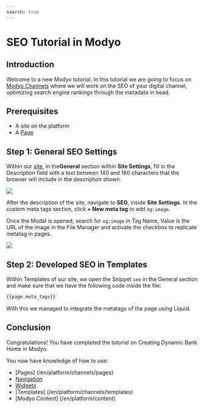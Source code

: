 ```yaml
---
search: true
---
```


# SEO Tutorial in Modyo

## Introduction

Welcome to a new Modyo tutorial. In this tutorial we are going to focus on [Modyo Channels](/en/platform/channels) where we will work on the SEO of your digital channel, optimizing search engine rankings through the metadata in head.

## Prerequisites

- A site on the platform
- A [Page](/en/platform/channels/pages)

## Step 1: General SEO Settings

Within our [site](/en/platform/channels/sites), in the<b>General</b> section within <b>Site Settings</b>, fill in the Description field with a text between 140 and 160 characters that the browser will include in the description shown.

<img src="/assets/img/tutorials/seo/description.png" style="max-width: 450px;margin: auto 0;"/>

After the description of the site, navigate to <b>SEO</b>, inside <b>Site Settings</b>. In the custom meta tags section, click <b>+ New meta tag</b> to add `og:image`.

Once the Modal is opened, search for `og:image` in Tag Name, Value is the URL of the image in the File Manager and activate the checkbox to replicate metatag in pages.

<img src="/assets/img/tutorials/seo/new_meta.png" style="max-width: 450px;margin: auto 0;"/>

## Step 2: Developed SEO in Templates

Within Templates of our site, we open the Snippet `seo` in the General section and make sure that we have the following code inside the file:

```html 
{{page.meta_tags}}
``` 

With this we managed to integrate the metatags of the page using Liquid.

## Conclusion

Congratulations! You have completed the tutorial on Creating Dynamic Bank Home in Modyo.

You now have knowledge of how to use: 

- [Pages] (/en/platform/channels/pages)
- [Navigation](/en/platform/channels/navigation)
- [Widgets](/en/platform/channels/widgets)
- [Templates] (/en/platform/channels/templates)
- [Modyo Content] (/en/platform/content)